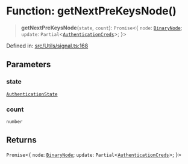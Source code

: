 # Function: getNextPreKeysNode()

> **getNextPreKeysNode**(`state`, `count`): `Promise`\<\{ `node`: [`BinaryNode`](../type-aliases/BinaryNode.md); `update`: `Partial`\<[`AuthenticationCreds`](../type-aliases/AuthenticationCreds.md)\>; \}\>

Defined in: [src/Utils/signal.ts:168](https://github.com/Fokusdotid/bail/blob/0fe6346a5ff68a74eb71890335c982b44e2da604/src/Utils/signal.ts#L168)

## Parameters

### state

[`AuthenticationState`](../type-aliases/AuthenticationState.md)

### count

`number`

## Returns

`Promise`\<\{ `node`: [`BinaryNode`](../type-aliases/BinaryNode.md); `update`: `Partial`\<[`AuthenticationCreds`](../type-aliases/AuthenticationCreds.md)\>; \}\>
